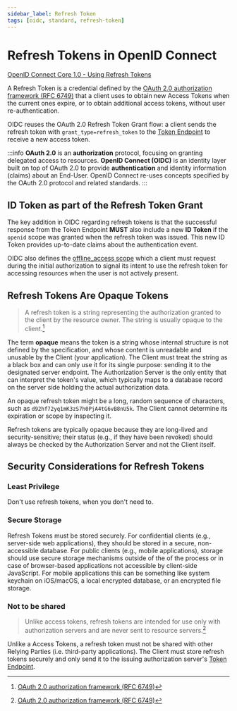 ```yaml
---
sidebar_label: Refresh Token
tags: [oidc, standard, refresh-token]
---
```


# Refresh Tokens in OpenID Connect

[OpenID Connect Core 1.0 - Using Refresh Tokens](https://openid.net/specs/openid-connect-core-1_0.html#RefreshTokens)

A Refresh Token is a credential defined by the [OAuth 2.0 authorization framework (RFC 6749)](https://www.rfc-editor.org/rfc/rfc6749.html#section-1.5) that a client uses to obtain new Access Tokens when the current ones expire, or to obtain additional access tokens, without user re-authentication.

OIDC reuses the OAuth 2.0 Refresh Token Grant flow: a client sends the refresh token with `grant_type=refresh_token` to the [Token Endpoint](./openid-connect-endpoints-and-requests.mdx#token-endpoint) to receive a new access token.

:::info
**OAuth 2.0** is an **authorization** protocol, focusing on granting delegated access to resources.
**OpenID Connect (OIDC)** is an identity layer built on top of OAuth 2.0 to provide **authentication** and identity information (claims) about an End-User.
OpenID Connect re-uses concepts specified by the OAuth 2.0 protocol and related standards.
:::

## ID Token as part of the Refresh Token Grant

The key addition in OIDC regarding refresh tokens is that the successful response from the Token Endpoint **MUST** also include a new **ID Token** if the `openid` scope was granted when the refresh token was issued.
This new ID Token provides up-to-date claims about the authentication event.

OIDC also defines the [offline_access scope](./17-offline-access.md) which a client must request during the initial authorization to signal its intent to use the refresh token for accessing resources when the user is not actively present.

## Refresh Tokens Are Opaque Tokens

> A refresh token is a string representing the authorization granted to the client by the resource owner. The string is usually opaque to the client.[^1]

The term **opaque** means the token is a string whose internal structure is not defined by the specification, and whose content is unreadable and unusable by the Client (your application).
The Client must treat the string as a black box and can only use it for its single purpose: sending it to the designated server endpoint.
The Authorization Server is the only entity that can interpret the token's value, which typically maps to a database record on the server side holding the actual authorization data.

An opaque refresh token might be a long, random sequence of characters, such as `d92hf72yq1mK3zS7h0PjA4tG6vB8nU5k`.
The Client cannot determine its expiration or scope by inspecting it.

Refresh tokens are typically opaque because they are long-lived and security-sensitive; their status (e.g., if they have been revoked) should always be checked by the Authorization Server and not the Client itself.

## Security Considerations for Refresh Tokens

### Least Privilege

Don't use refresh tokens, when you don't need to.

### Secure Storage

Refresh Tokens must be stored securely.
For confidential clients (e.g., server-side web applications), they should be stored in a secure, non-accessible database.
For public clients (e.g., mobile applications), storage should use secure storage mechanisms outside of the of the process or in case of browser-based applications not accessible by client-side JavaScript. For mobile applications this can be something like system keychain on iOS/macOS, a local encrypted database, or an encrypted file storage.

### Not to be shared

> Unlike access tokens, refresh tokens are intended for use only with authorization servers and are never sent to resource servers.[^1]

Unlike a Access Tokens, a refresh token must not be shared with other Relying Parties (i.e. third-party applications).
The Client must store refresh tokens securely and only send it to the issuing authorization server's [Token Endpoint](./4-token-request.md).

[^1]: [OAuth 2.0 authorization framework (RFC 6749)](https://www.rfc-editor.org/rfc/rfc6749.html#section-1.5)